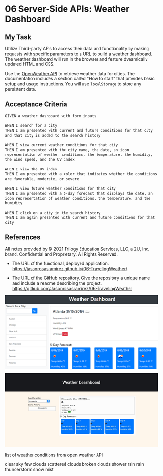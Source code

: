 # 06 Server-Side APIs: Weather Dashboard

## My Task

Utilize Third-party APIs to access their data and functionality by making requests with specific parameters to a URL to build a weather dashboard. The weather dashboard will run in the browser and feature dynamically updated HTML and CSS.

Use the [OpenWeather API](https://openweathermap.org/api) to retrieve weather data for cities. The documentation includes a section called "How to start" that provides basic setup and usage instructions. You will use `localStorage` to store any persistent data.


## Acceptance Criteria

```
GIVEN a weather dashboard with form inputs

WHEN I search for a city
THEN I am presented with current and future conditions for that city and that city is added to the search history 

WHEN I view current weather conditions for that city
THEN I am presented with the city name, the date, an icon representation of weather conditions, the temperature, the humidity, the wind speed, and the UV index 

WHEN I view the UV index
THEN I am presented with a color that indicates whether the conditions are favorable, moderate, or severe 

WHEN I view future weather conditions for that city
THEN I am presented with a 5-day forecast that displays the date, an icon representation of weather conditions, the temperature, and the humidity 

WHEN I click on a city in the search history
THEN I am again presented with current and future conditions for that city

```

## References 

All notes provided by © 2021 Trilogy Education Services, LLC, a 2U, Inc. brand. Confidential and Proprietary. All Rights Reserved.

* The URL of the functional, deployed application.
  https://jasonrosasramirez.github.io/06-TravelingWeather/

* The URL of the GitHub repository. Give the repository a unique name and include a readme describing the project.
  https://github.com/Jasonrosasramirez/06-TravelingWeather

![The weather app includes a search option, a list of cities, and a five-day forecast and current weather conditions for Atlanta.](./Assets/06-server-side-apis-homework-demo.png)
![Deployed application screenshot](./deployedPage.JPG)

list of weather conditions from open weather API 

clear sky
few clouds
scattered clouds
broken clouds
shower rain
rain
thunderstorm
snow
mist